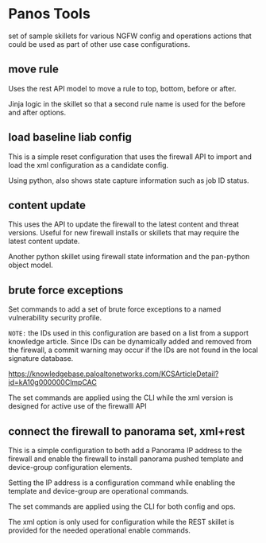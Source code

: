 # Panos Tools

set of sample skillets for various NGFW config and operations actions
that could be used as part of other use case configurations.

## move rule

Uses the rest API model to move a rule to top, bottom, before or after.

Jinja logic in the skillet so that a second rule name is used for the
before and after options.

## load baseline liab config

This is a simple reset configuration that uses the firewall API to
import and load the xml configuration as a candidate config.

Using python, also shows state capture information such as job ID status.

## content update

This uses the API to update the firewall to the latest content and threat
versions. Useful for new firewall installs or skillets that may require
the latest content update.

Another python skillet using firewall state information and the pan-python
object model.

## brute force exceptions

Set commands to add a set of brute force exceptions to a
named vulnerability security profile.

`NOTE:` the IDs used in this configuration are based on a list from a
support knowledge article. Since IDs can be dynamically added and removed
from the firewall, a commit warning may occur if the IDs are not found
in the local signature database.

https://knowledgebase.paloaltonetworks.com/KCSArticleDetail?id=kA10g000000ClmpCAC

The set commands are applied using the CLI while the xml version is designed
for active use of the firewalll API

## connect the firewall to panorama set, xml+rest

This is a simple configuration to both add a Panorama IP address to the firewall
and enable the firewall to install panorama pushed template and device-group
configuration elements.

Setting the IP address is a configuration command while enabling the template
and device-group are operational commands.

The set commands are applied using the CLI for both config and ops.

The xml option is only used for configuration while the REST skillet is
provided for the needed operational enable commands.
